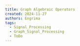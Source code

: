 ```yaml
---
title: Graph Algebraic Operators
created: 2024-11-27
authors: Engrima
tags:
  - Signal_Processing
  - Graph_Signal_Processing
  - ToDo
---
```

